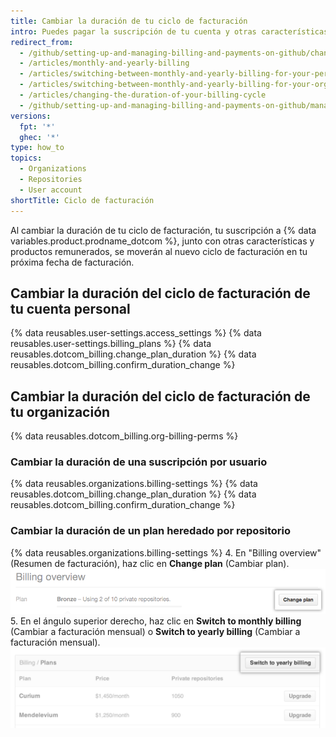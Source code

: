 ```yaml
---
title: Cambiar la duración de tu ciclo de facturación
intro: Puedes pagar la suscripción de tu cuenta y otras características y productos remunerados en un ciclo de facturación mensual o anual.
redirect_from:
  - /github/setting-up-and-managing-billing-and-payments-on-github/changing-the-duration-of-your-billing-cycle
  - /articles/monthly-and-yearly-billing
  - /articles/switching-between-monthly-and-yearly-billing-for-your-personal-account
  - /articles/switching-between-monthly-and-yearly-billing-for-your-organization
  - /articles/changing-the-duration-of-your-billing-cycle
  - /github/setting-up-and-managing-billing-and-payments-on-github/managing-your-github-billing-settings/changing-the-duration-of-your-billing-cycle
versions:
  fpt: '*'
  ghec: '*'
type: how_to
topics:
  - Organizations
  - Repositories
  - User account
shortTitle: Ciclo de facturación
---
```


Al cambiar la duración de tu ciclo de facturación, tu suscripción a {% data variables.product.prodname_dotcom %}, junto con otras características y productos remunerados, se moverán al nuevo ciclo de facturación en tu próxima fecha de facturación.

## Cambiar la duración del ciclo de facturación de tu cuenta personal

{% data reusables.user-settings.access_settings %}
{% data reusables.user-settings.billing_plans %}
{% data reusables.dotcom_billing.change_plan_duration %}
{% data reusables.dotcom_billing.confirm_duration_change %}

## Cambiar la duración del ciclo de facturación de tu organización

{% data reusables.dotcom_billing.org-billing-perms %}

### Cambiar la duración de una suscripción por usuario

{% data reusables.organizations.billing-settings %}
{% data reusables.dotcom_billing.change_plan_duration %}
{% data reusables.dotcom_billing.confirm_duration_change %}

### Cambiar la duración de un plan heredado por repositorio

{% data reusables.organizations.billing-settings %}
4. En "Billing overview" (Resumen de facturación), haz clic en **Change plan** (Cambiar plan). ![Botón para cambiar el plan del resumen de facturación](/assets/images/help/billing/billing_overview_change_plan.png)
5. En el ángulo superior derecho, haz clic en **Switch to monthly billing** (Cambiar a facturación mensual)</strong> o **Switch to yearly billing** (Cambiar a facturación mensual). ![Sección de información de facturación](/assets/images/help/billing/settings_billing_organization_plans_switch_to_yearly.png)
